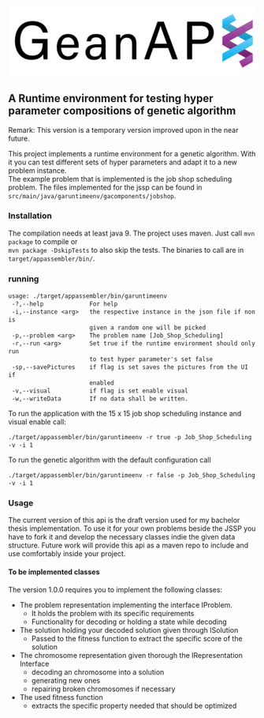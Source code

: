 ![GeanAPI Logo](https://github.com/Blaxzter/GaenAPI/blob/gh-pages/logo.png?raw=true)
## A Runtime environment for testing hyper parameter compositions of genetic algorithm 

Remark: This version is a temporary version improved upon in the near future.   

This project implements a runtime environment for a genetic algorithm. With it you can test 
different sets of hyper parameters and adapt it to a new problem instance.  
The example problem that is implemented is the job shop scheduling problem. 
The files implemented for the jssp can be found in `src/main/java/garuntimeenv/gacomponents/jobshop`.

### Installation
The compilation needs at least java 9. The project uses maven. Just call `mvn package` to compile or  
`mvn package -DskipTests` to also skip the tests. The binaries to call are in `target/appassembler/bin/`.


### running
```
usage: ./target/appassembler/bin/garuntimeenv
 -?,--help             For help
 -i,--instance <arg>   the respective instance in the json file if non is
                       given a random one will be picked
 -p,--problem <arg>    The problem name [Job_Shop_Scheduling]
 -r,--run <arg>        Set true if the runtime environment should only run
                       to test hyper parameter's set false
 -sp,--savePictures    if flag is set saves the pictures from the UI if
                       enabled
 -v,--visual           if flag is set enable visual
 -w,--writeData        If no data shall be written.
 ```

To run the application with the 15 x 15 job shop scheduling instance and visual enable call: 
```
./target/appassembler/bin/garuntimeenv -r true -p Job_Shop_Scheduling -v -i 1
```

To run the genetic algorithm with the default configuration call
```
./target/appassembler/bin/garuntimeenv -r false -p Job_Shop_Scheduling -v -i 1
``` 

### Usage
The current version of this api is the draft version used for my bachelor thesis implementation.
To use it for your own problems beside the JSSP you have to fork it and develop the necessary 
classes indie the given data structure.
Future work will provide this api as a maven repo to include and use comfortably inside your project.

#### To be implemented classes 
The version 1.0.0 requires you to implement the following classes:  
* The problem representation implementing the interface IProblem.
    * It holds the problem with its specific requirements
    * Functionality for decoding or holding a state while decoding
* The solution holding your decoded solution given through ISolution
    * Passed to the fitness function to extract the specific score of the solution 
* The chromosome representation given thorough the IRepresentation Interface  
    * decoding an chromosome into a solution
    * generating new ones 
    * repairing broken chromosomes if necessary
* The used fitness function
    * extracts the specific property needed that should be optimized
